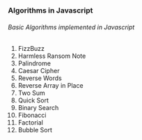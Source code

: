 ### Algorithms in Javascript

###### Basic Algorithms implemented in Javascript

1. FizzBuzz
2. Harmless Ransom Note
3. Palindrome
4. Caesar Cipher
5. Reverse Words
6. Reverse Array in Place
7. Two Sum
8. Quick Sort
9. Binary Search
10. Fibonacci
12. Factorial
12. Bubble Sort
